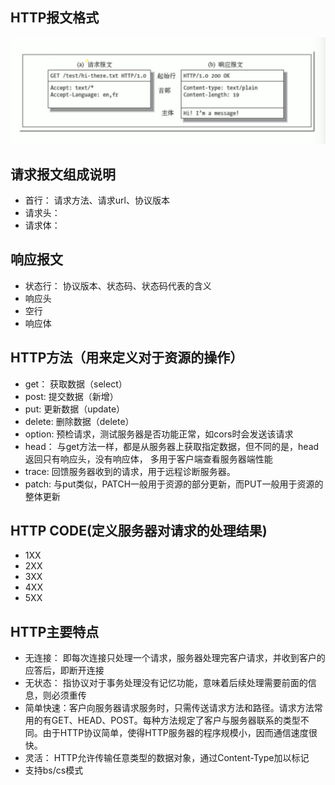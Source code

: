   
## HTTP报文格式
![报文格式](./imgs/http报文.png)
## 请求报文组成说明
  * 首行： 请求方法、请求url、协议版本
  * 请求头：
  * 请求体：
## 响应报文
  * 状态行： 协议版本、状态码、状态码代表的含义
  * 响应头
  * 空行
  * 响应体

## HTTP方法（用来定义对于资源的操作）
  * get： 获取数据（select）
  * post: 提交数据（新增）
  * put: 更新数据（update）
  * delete: 删除数据（delete）
  * option: 预检请求，测试服务器是否功能正常，如cors时会发送该请求
  * head： 与get方法一样，都是从服务器上获取指定数据，但不同的是，head返回只有响应头，没有响应体， 多用于客户端查看服务器端性能
  * trace: 回馈服务器收到的请求，用于远程诊断服务器。
  * patch: 与put类似，PATCH一般用于资源的部分更新，而PUT一般用于资源的整体更新
## HTTP CODE(定义服务器对请求的处理结果)
  * 1XX
  * 2XX
  * 3XX
  * 4XX
  * 5XX

## HTTP主要特点
  * 无连接： 即每次连接只处理一个请求，服务器处理完客户请求，并收到客户的应答后，即断开连接
  * 无状态： 指协议对于事务处理没有记忆功能，意味着后续处理需要前面的信息，则必须重传
  * 简单快速：客户向服务器请求服务时，只需传送请求方法和路径。请求方法常用的有GET、HEAD、POST。每种方法规定了客户与服务器联系的类型不同。由于HTTP协议简单，使得HTTP服务器的程序规模小，因而通信速度很快。
  * 灵活： HTTP允许传输任意类型的数据对象，通过Content-Type加以标记
  * 支持bs/cs模式